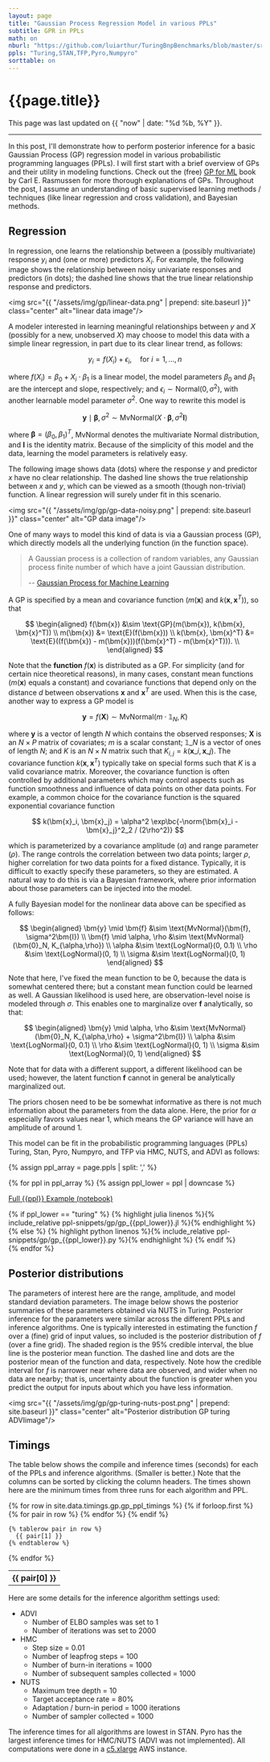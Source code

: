 ```yaml
---
layout: page
title: "Gaussian Process Regression Model in various PPLs"
subtitle: GPR in PPLs
math: on
nburl: "https://github.com/luiarthur/TuringBnpBenchmarks/blob/master/src/gp/notebooks/"
ppls: "Turing,STAN,TFP,Pyro,Numpyro"
sorttable: on
---
```


<!--
Tables were generated via:
https://jekyllrb.com/tutorials/csv-to-table/
-->


# {{page.title}}

This page was last updated on {{ "now" | date: "%d %b, %Y" }}.

***

In this post, I'll demonstrate how to perform posterior inference for a basic
Gaussian Process (GP) regression model in various probabilistic programming
languages (PPLs). I will first start with a brief overview of GPs and their
utility in modeling functions. Check out the (free) [GP for ML][1] book by
Carl E. Rasmussen for more thorough explanations of GPs. Throughout the post, I
assume an understanding of basic supervised learning methods / techniques (like
linear regression and cross validation), and Bayesian methods.

## Regression

In regression, one learns the relationship between a (possibly multivariate)
response $y_i$ and (one or more) predictors $X_i$. For example, the following
image shows the relationship between noisy univariate responses and predictors
(in dots); the dashed line shows that the true linear relationship response and
predictors.

<img src="{{ "/assets/img/gp/linear-data.png" | prepend: site.baseurl }}"
     class="center" alt="linear data image"/>

A modeler interested in learning meaningful relationships between $y$ and
$X$ (possibly for a new, unobserved $X$) may choose to model this data with a
simple linear regression, in part due to its clear linear trend, as follows:

$$
y_i = f(X_i) + \epsilon_i,
\quad\text{for } i=1,\dots,n
$$

where $f(X_i) = \beta_0 + X_i \cdot \beta_1$ is a linear model, the model
parameters $\beta_0$ and $\beta_1$ are the intercept and slope, respectively;
and $\epsilon_i \sim \text{Normal}(0, \sigma^2)$, with another learnable model
parameter $\sigma^2$.  One way to rewrite this model is

$$
\bm{y} \mid \boldsymbol{\beta}, \sigma^2 \sim
\text{MvNormal}(X \cdot \boldsymbol{\beta}, \sigma^2 \bm{I})
$$

where $\boldsymbol{\beta} = (\beta_0, \beta_1)^T$, MvNormal denotes the
multivariate Normal distribution, and $\bm{I}$ is the identity matrix.
Because of the simplicity of this model and the data, learning the model
parameters is relatively easy.

The following image shows data (dots) where the response $y$ and predictor $x$
have no clear relationship. The dashed line shows the true relationship between
$x$ and $y$, which can be viewed as a smooth (though non-trivial) function. A
linear regression will surely under fit in this scenario. 

<img src="{{ "/assets/img/gp/gp-data-noisy.png" | prepend: site.baseurl }}"
     class="center" alt="GP data image"/>

One of many ways to model this kind of data is via a Gaussian process (GP),
which directly models all the underlying function (in the function space).

> A Gaussian process is a collection of random variables, any Gaussian process
> finite number of which have a joint Gaussian distribution. 
>
> -- [Gaussian Process for Machine Learning][2]

A GP is specified by a mean and covariance function ($m(\bm{x})$ and
$k(\bm{x}, \bm{x}^T)$), so that

$$
\begin{aligned}
f(\bm{x}) &\sim \text{GP}(m(\bm{x}), k(\bm{x}, \bm{x}^T)) \\
m(\bm{x}) &= \text{E}(f(\bm{x})) \\
k(\bm{x}, \bm{x}^T) &=
\text{E}((f(\bm{x}) - m(\bm{x}))(f(\bm{x}^T) - m(\bm{x}^T))). \\
\end{aligned}
$$

Note that the **function** $f(\bm{x})$ is distributed as a GP. For
simplicity (and for certain nice theoretical reasons), in many cases, constant
mean functions ($m(\bm{x})$ equals a constant) and covariance functions
that depend only on the distance $d$ between observations $\bm{x}$ and
$\bm{x}^T$ are used. When this is the case, another way to express a GP
model is 

$$
\bm{y} = f(\bm{X}) \sim \text{MvNormal}(m \cdot \mathbb{1}_N, K)
$$

where $\bm{y}$ is a vector of length $N$ which contains the observed
responses; $\bm{X}$ is an $N\times P$ matrix of covariates; $m$ is a scalar
constant; $\mathbb{1}\_N$ is a vector of ones of length $N$; and $K$ is an
$N\times N$ matrix such that $K_{i,j} = k(\bm{x}\_i, \bm{x}\_j)$.  The
covariance function $k(\bm{x}, \bm{x}^T)$ typically take on special
forms such that $K$ is a valid covariance matrix. Moreover, the covariance
function is often controlled by additional parameters which may control aspects
such as function smoothness and influence of data points on other data points.
For example, a common choice for the covariance function is the squared
exponential covariance function

$$
k(\bm{x}_i, \bm{x}_j) =
\alpha^2 \exp\bc{-\norm{\bm{x}_i - \bm{x}_j}^2_2 / (2\rho^2)}
$$

which is parameterized by a covariance amplitude ($\alpha$) and range parameter
($\rho$). The range controls the correlation between two data points; larger
$\rho$, higher correlation for two data points for a fixed distance. Typically,
it is difficult to exactly specify these parameters, so they are estimated. 
A natural way to do this is via a Bayesian framework, where prior information 
about those parameters can be injected into the model.

A fully Bayesian model for the nonlinear data above can be specified as
follows:

$$
\begin{aligned}
\bm{y} \mid \bm{f} &\sim
\text{MvNormal}(\bm{f}, \sigma^2\bm{I}) \\
\bm{f} \mid \alpha, \rho &\sim
\text{MvNormal}(\bm{0}_N, K_{\alpha,\rho}) \\
\alpha &\sim \text{LogNormal}(0, 0.1) \\
\rho &\sim \text{LogNormal}(0, 1) \\
\sigma &\sim \text{LogNormal}(0, 1)
\end{aligned}
$$

Note that here, I've fixed the mean function to be 0, because the data is
somewhat centered there; but a constant mean function could be learned as well.
A Gaussian likelihood is used here, are observation-level noise is modeled
through $\sigma$. This enables one to marginalize over $\bm{f}$ analytically,
so that:

$$
\begin{aligned}
\bm{y} \mid \alpha, \rho &\sim
\text{MvNormal}(\bm{0}_N, K_{\alpha,\rho} + \sigma^2\bm{I}) \\
\alpha &\sim \text{LogNormal}(0, 0.1) \\
\rho &\sim \text{LogNormal}(0, 1) \\
\sigma &\sim \text{LogNormal}(0, 1)
\end{aligned}
$$

Note that for data with a different support, a different likelihood can be
used; however, the latent function $\bm{f}$ cannot in general be
analytically marginalized out.

The priors chosen need to be be somewhat
informative as there is not much information about the parameters from the data
alone. Here, the prior for $\alpha$ especially favors values near 1, which
means the GP variance will have an amplitude of around 1.

This model can be fit in the probabilistic programming languages (PPLs) 
Turing, Stan, Pyro, Numpyro, and TFP via HMC, NUTS, and ADVI as follows:

<!-- Buttons Div for appending buttons-->
<div id="ppl-buttons" class="btn-group" role="group" aria-label="...">
</div>

{% assign ppl_array = page.ppls | split: ',' %}

{% for ppl in ppl_array %}
  {% assign ppl_lower = ppl | downcase %}

<div class="ppl-code hide" id="{{ppl_lower}}">
<p>
  <a href="{{page.nburl}}/gp_{{ppl_lower}}.ipynb">Full {{ppl}} Example (notebook)</a>
</p>
    {% if ppl_lower == "turing" %}
      {% highlight julia linenos %}{% include_relative ppl-snippets/gp/gp_{{ppl_lower}}.jl %}{% endhighlight %}
    {% else  %}
      {% highlight python linenos %}{% include_relative ppl-snippets/gp/gp_{{ppl_lower}}.py %}{% endhighlight %}
    {% endif %}
</div>
{% endfor %}

## Posterior distributions
The parameters of interest here are the range, amplitude, and model standard
deviation parameters. The image below shows the posterior summaries of these
parameters obtained via NUTS in Turing.  Posterior inference for the parameters
were similar across the different PPLs and inference algorithms. One is
typically interested in estimating the function $f$ over a (fine) grid of input
values, so included is the posterior distribution of $f$ (over a fine grid).
The shaded region is the 95% credible interval, the blue line is the posterior
mean function. The dashed line and dots are the posterior mean of the function
and data, respectively. Note how the credible interval for $f$ is narrower near
where data are observed, and wider when no data are nearby; that is,
uncertainty about the function is greater when you predict the output for
inputs about which you have less information.

<img src="{{ "/assets/img/gp/gp-turing-nuts-post.png" | prepend: site.baseurl }}"
     class="center" alt="Posterior distribution GP turing ADVIimage"/>

## Timings
The table below shows the compile and inference times (seconds) for each of the
PPLs and inference algorithms. (Smaller is better.) Note that the columns can
be sorted by clicking the column headers. The times shown here are the minimum
times from three runs for each algorithm and PPL.

<table class="table table-bordered table-hover table-condensed sortable" id="gp-ppl-times">
  {% for row in site.data.timings.gp.gp_ppl_timings %}
    {% if forloop.first %}
    <tr>
      {% for pair in row %}
        <th>{{ pair[0] }}</th>
      {% endfor %}
    </tr>
    {% endif %}

    {% tablerow pair in row %}
      {{ pair[1] }}
    {% endtablerow %}
  {% endfor %}
</table>

Here are some details for the inference algorithm settings used:
- ADVI
    - Number of ELBO samples was set to 1
    - Number of iterations was set to 2000
- HMC
    - Step size = 0.01
    - Number of leapfrog steps = 100
    - Number of burn-in iterations = 1000
    - Number of subsequent samples collected = 1000
- NUTS
    - Maximum tree depth = 10
    - Target acceptance rate = 80%
    - Adaptation / burn-in period = 1000 iterations
    - Number of sampler collected = 1000

The inference times for all algorithms are lowest in STAN.  Pyro has the
largest inference times for HMC/NUTS (ADVI was not implemented).  All
computations were done in a [c5.xlarge][3] AWS instance. 

<!--TODO
Turing was the only PPL that didn't use all 4 cores. Can I turn it on with
larger dataset?
-->

<!-- Scripts code chunk buttons -->
<script>
$(document).ready(function(){
  // PPLs to benchmark.
  var ppls = ['Turing', 'STAN', 'TFP', 'Pyro', 'Numpyro'];

  for (ppl of ppls) {
    let ppl_lower = ppl.toLowerCase();

    // Create buttons.
    $('#ppl-buttons').append(`
      <button type="button" class="btn btn-outline-primary ${ppl_lower} hide">
        ${ppl}
      </button>
    `);

    // Show Turing example by default.
    $("#turing").removeClass("hide");

    // Button callbacks. 
    $(`button.${ppl_lower}`).click(() => {
      $(".ppl-code").addClass("hide");
      $(`#${ppl_lower}`).removeClass("hide");
    });
  }
});
</script>

[1]: http://www.gaussianprocess.org/gpml/
[2]: http://www.gaussianprocess.org/gpml/chapters/RW2.pdf
[3]: https://aws.amazon.com/ec2/instance-types/c5/
